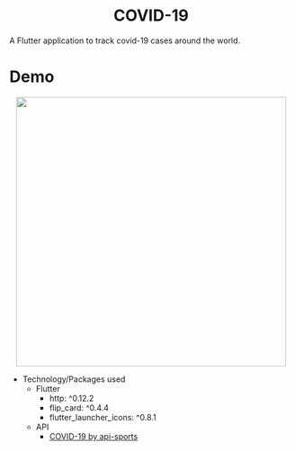<h1 align='center'> COVID-19 </h1>

A Flutter application to track covid-19 cases around the world.

# Demo
<p align='center'>
<img height="480px" src="https://github.com/Raneem-Khafagy/Covid-19-FlutterApp-/blob/main/assets/video/covid-19.mp4">
</p>

* Technology/Packages used 
  * Flutter
      * http: ^0.12.2
      * flip_card: ^0.4.4
      * flutter_launcher_icons: ^0.8.1
  * API
      * [COVID-19 by api-sports](https://rapidapi.com/api-sports/api/covid-193)
  
  
  
  


  
